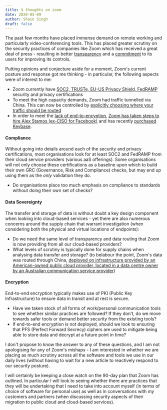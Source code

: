 ```yaml
---
title: $ thoughts on zoom
date: 2020-05-09
author: Shain Singh
draft: false
---
```


The past few months have placed immense demand on remote working and particularly video-conferencing tools. This has placed greater scrutiny on the security practices of companies like Zoom which has received a great deal of press - resulting in better [transparency](https://blog.zoom.us/wordpress/2020/04/01/facts-around-zoom-encryption-for-meetings-webinars/) and a [commitment](https://blog.zoom.us/wordpress/2020/04/08/update-on-zoom-90-day-plan-to-bolster-key-privacy-and-security-initiatives/) to its users for improving its controls.

Putting opinions and conjecture aside for a moment, Zoom's current posture and response got me thinking - in particular, the following aspects were of interest to me:

* Zoom currently have [SOC2, TRUSTe, EU-US Privacy Shield, FedRAMP](https://zoom.us/docs/doc/Zoom-Security-White-Paper.pdf) security and privacy certifications
* To meet the high capacity demands, Zoom had traffic tunnelled via China.  This can now be controlled by [explicitly choosing where your traffic should be routed](https://blog.zoom.us/wordpress/2020/04/13/coming-april-18-control-your-zoom-data-routing/)
* In order to meet the [lack of end-to-encyption](https://blog.zoom.us/wordpress/2020/04/01/facts-around-zoom-encryption-for-meetings-webinars/), [Zoom has taken steps to hire  Alex Stamos (ex-CISO for Facebook)](https://cisac.fsi.stanford.edu/people/alex-stamos-0) and has recently [purchased Keybase](https://blog.zoom.us/wordpress/2020/05/07/zoom-acquires-keybase-and-announces-goal-of-developing-the-most-broadly-used-enterprise-end-to-end-encryption-offering/).

#### Compliance

Without going into details around each of the security and privacy certifications, most organisations look for at least SOC2 and FedRAMP from their cloud service providers (various aaS offerings). Some organisations will not only choose these certifications as a baseline upon which to build their own GRC (Governance, Risk and Compliance) checks, but may end up using them as the _only_ validation they do.

* Do organisations place too much emphasis on compliance to standards without doing their own set of checks?

#### Data Sovereignty

The transfer and storage of data is without doubt a key design component when looking into cloud-based services - yet there are also numerous concerns around the supply chain that warrant investigation (when considering both the physical and virtual locations of endpoints):

* Do we need the same level of transparency and data routing that Zoom is now providing from all our cloud-based providers?
* What levels of scrutiny is typically done for supply chains when analysing data transfer and storage? (to belabour the point, Zoom's data was routed through China, [deployed on infrastructure provided by an American-owned public cloud provider, located in a data centre owner by an Australian communication service provider](https://blog.zoom.us/wordpress/2020/04/03/response-to-research-from-university-of-torontos-citizen-lab/))

#### Encryption

End-to-end encryption typically makes use of PKI (Public Key Infrastructure) to ensure data in transit and at rest is secure.

* Have we taken stock of all forms of work/personal communication tools to see whether similar practices are followed?  If they don’t, do we move towards safer tools or demand better security from the existing tools?
* If end-to-end encryption is not deployed, should we look to ensuring that PFS (Perfect Forward Secrecy) ciphers are used to mitigate being able to store data and decrypt at a future point in time?

I don't propose to know the answer to any of these questions, and I am not apologising for any of Zoom's mishaps - I am interested in whether we are placing as much scrutiny across all the software and tools we use in our daily lives (without having to wait for a new article to reactively respond to our security posture).

I will certainly be keeping a close watch on the 90-day plan that Zoom has outlined.  In particular I will look to seeing whether there are practices that they will be undertaking that I need to take into account myself (in terms of choice of software for personal use) as well as in conversations with my customers and partners (when discussing security aspects of their migration to public cloud and cloud-based services).
